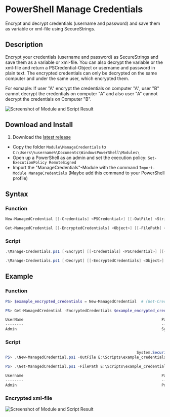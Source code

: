 # PowerShell Manage Credentials

Encrypt and decrypt credentials (username and password) and save them as variable or xml-file using SecureStrings.

## Description

Encrypt your credentials (username and password) as SecureStrings and save them as a variable or xml-file. You can also decrypt the variable or the xml-file and return a PSCredential-Object or username and password in plain text.
The encrypted credentials can only be decrypted on the same computer and under the same user, which encrypted them.

For exmaple: If user "A" encrypt the credentials on computer "A", user "B" cannot decrypt the credentials on computer "A" and also user "A" cannot decrypt the credentials on Computer "B".

![Screenshot of Module and Script Result](https://github.com/BornToBeRoot/PowerShell_Manage-Credentials/blob/master/Documentation/ManageCredentials_Usage.png?raw=true)

## Download and Install

1. Download the [latest release](https://github.com/BornToBeRoot/PowerShell-Manage-Credentials/releases/latest)
* Copy the folder `Module\ManageCredentials` to `C:\Users\%username%\Documents\WindowsPowerShell\Modules\`
* Open up a PowerShell as an admin and set the execution policy: `Set-ExecutionPolicy RemoteSigned`
* Import the "ManageCredentials"-Module with the command `Import-Module ManageCredentials` (Maybe add this command to your PowerShell profile)

## Syntax

### Function

```powershell
New-ManagedCredential [[-Credentials] <PSCredential>] [[-OutFile] <String>] [<CommonParameters>]

Get-ManagedCredential [[-EncryptedCredentials] <Object>] [[-FilePath] <String>] [[-PasswordAsPlainText]] [<CommonParameters>]
```

### Script

```powershell
.\Manage-Credentials.ps1 [-Encrypt] [[-Credentials] <PSCredential>] [[-OutFile] <String>] [<CommonParameters>]

.\Manage-Credentials.ps1 [-Decrypt] [[-EncryptedCredentials] <Object>] [[-FilePath] <String>] [[-PasswordAsPlainText]] [<CommonParameters>]
```

## Example

### Function

```powershell
PS> $example_encrypted_credentials = New-ManagedCredential	# (Get-Credentials)-Window will popup to enter credentials securely

PS> Get-ManagedCredential -EncryptedCredentials $example_encrypted_credentials

UserName                                                             Password
--------                                                             --------
Admin                                                                System.Security.SecureString
```

### Script

```powershell
                                                          System.Security.SecureString
PS> .\New-ManagedCredential.ps1 -OutFile E:\Scripts\example_credentials.xml

PS> .\Get-ManagedCredential.ps1 -FilePath E:\Scripts\example_credentials.xml -PasswordAsPlainText

Username                                                             Password
--------                                                             --------
Admin                                                                PowerShell
```

### Encrypted xml-file

![Screenshot of Module and Script Result](https://github.com/BornToBeRoot/PowerShell_Manage-Credentials/blob/master/Documentation/Encrypted_Credentials_XML-File.png?raw=true)
